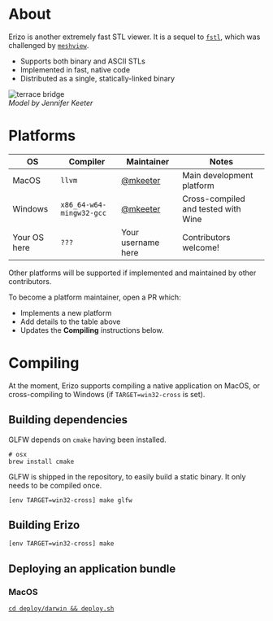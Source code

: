# About
Erizo is another extremely fast STL viewer.
It is a sequel to [`fstl`](https://www.mattkeeter.com/projects/fstl/),
which was challenged by [`meshview`](https://github.com/fogleman/meshview).

- Supports both binary and ASCII STLs
- Implemented in fast, native code
- Distributed as a single, statically-linked binary

![terrace bridge](http://www.mattkeeter.com/projects/erizo/terrace.png)  
*Model by Jennifer Keeter*

# Platforms
| OS | Compiler | Maintainer | Notes |
|-|-|-|-|
|MacOS|`llvm`|[@mkeeter](https://github.com/mkeeter)|Main development platform|
|Windows|`x86_64-w64-mingw32-gcc`|[@mkeeter](https://github.com/mkeeter)|Cross-compiled and tested with Wine|
|Your OS here|`???`|Your username here|Contributors welcome!|

Other platforms will be supported if implemented and maintained by other contributors.

To become a platform maintainer, open a PR which:
- Implements a new platform
- Add details to the table above
- Updates the **Compiling** instructions below.

# Compiling
At the moment, Erizo supports compiling a native application on MacOS,
or cross-compiling to Windows (if `TARGET=win32-cross` is set).

## Building dependencies
GLFW depends on `cmake` having been installed.

```
# osx 
brew install cmake
```

GLFW is shipped in the repository, to easily build a static binary.  It only needs to be compiled once.  

```
[env TARGET=win32-cross] make glfw
```

## Building Erizo
```
[env TARGET=win32-cross] make
```

## Deploying an application bundle
### MacOS
[`cd deploy/darwin && deploy.sh`](https://github.com/mkeeter/hedgehog/blob/master/deploy/darwin/deploy.sh)
